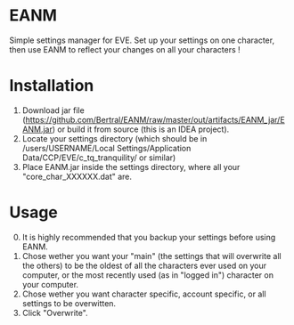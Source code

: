 # EANM
Simple settings manager for EVE. Set up your settings on one character, then use EANM to reflect your changes on all your characters !

# Installation
1. Download jar file (https://github.com/Bertral/EANM/raw/master/out/artifacts/EANM_jar/EANM.jar) or build it from source (this is an IDEA project).
2. Locate your settings directory (which should be in /users/USERNAME/Local Settings/Application Data/CCP/EVE/c_tq_tranquility/ or similar)
3. Place EANM.jar inside the settings directory, where all your "core_char_XXXXXX.dat" are.

# Usage
0. It is highly recommended that you backup your settings before using EANM.
1. Chose wether you want your "main" (the settings that will overwrite all the others) to be the oldest of all the characters ever used on your computer, or the most recently used (as in "logged in") character on your computer.
2. Chose wether you want character specific, account specific, or all settings to be overwitten.
3. Click "Overwrite".
